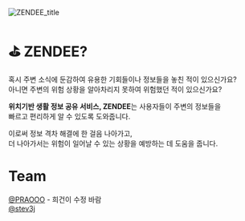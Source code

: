 ![ZENDEE_title](https://github.com/2023ZenDee/ZenDee_android/assets/103572569/efcadfa2-49b4-4213-a7e4-ea4a35f9162b)

# ⛳ ZENDEE?

혹시 주변 소식에 둔감하여 유용한 기회들이나 정보들을 놓친 적이 있으신가요?</br>
아니면 주변의 위험 상황을 알아차리지 못하여 위험했던 적이 있으신가요?

**위치기반 생활 정보 공유 서비스, ZENDEE**는 사용자들이 주변의 정보들을</br>
빠르고 편리하게 알 수 있도록 도와줍니다. 

이로써 정보 격차 해결에 한 걸음 나아가고,</br>
더 나아가서는 위험이 일어날 수 있는 상황을 예방하는 데 도움을 줍니다.

# Team

[@PRAOOO](https://github.com/PARAOOO) - 희건이 수정 바람 </br>
[@stev3j](https://www.notion.so/stev3j/845cb047a86443e9847078b25a54f204)
